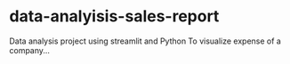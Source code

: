 # data-analyisis-sales-report


Data analysis project using streamlit and Python 
To visualize expense of a company...
